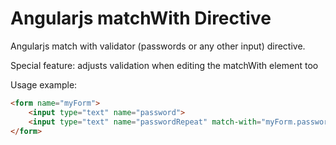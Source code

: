 Angularjs matchWith Directive
==============================

Angularjs match with validator (passwords or any other input) directive.

Special feature: adjusts validation when editing the matchWith element too

Usage example:
```html
<form name="myForm">
    <input type="text" name="password">
    <input type="text" name="passwordRepeat" match-with="myForm.passwordRepeat">
</form>
```
